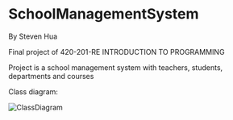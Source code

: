 # SchoolManagementSystem
By Steven Hua

Final project of 420-201-RE INTRODUCTION TO PROGRAMMING

Project is a school management system with teachers, students, departments and courses

Class diagram:

![ClassDiagram](https://github.com/Shuast/SchoolManagementSystem/assets/151685283/ebec44b6-5a98-4308-903f-c5a5ce5dcd35)
